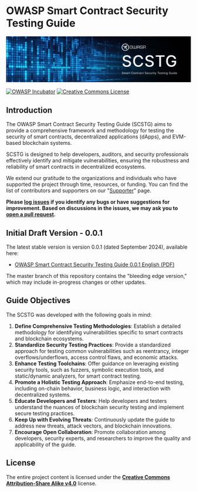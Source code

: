 # OWASP Smart Contract Security Testing Guide

<img src="assets/images/scstg-banner.png" width="700px">

[![OWASP Incubator](https://img.shields.io/badge/owasp-incubator-blue.svg)](https://owasp.org/owasp-scstg)
[![Creative Commons License](https://img.shields.io/badge/License-CC%20BY--SA%204.0-orange.svg)](https://creativecommons.org/licenses/by-sa/4.0/ "CC BY-SA 4.0")

## Introduction

The OWASP Smart Contract Security Testing Guide (SCSTG) aims to provide a comprehensive framework and methodology for testing the security of smart contracts, decentralized applications (dApps), and EVM-based blockchain systems.

SCSTG is designed to help developers, auditors, and security professionals effectively identify and mitigate vulnerabilities, ensuring the robustness and reliability of smart contracts in decentralized ecosystems.

We extend our gratitude to the organizations and individuals who have supported the project through time, resources, or funding. You can find the list of contributors and supporters on our "[Supporter](https://github.com/OWASP/owasp-scstg/blob/main/SUPPORTERS.md)" page.

**Please [log issues](https://github.com/OWASP/owasp-scstg/issues) if you identify any bugs or have suggestions for improvement. Based on discussions in the issues, we may ask you to [open a pull request](https://github.com/OWASP/owasp-scstg/pulls).**

## Initial Draft Version - 0.0.1

The latest stable version is version 0.0.1 (dated September 2024), available here:

* [OWASP Smart Contract Security Testing Guide 0.0.1 English (PDF)](https://github.com/OWASP/owasp-scstg/releases/download/v0.0.1/OWASP_Smart_Contract_Security_Testing_Guide-0.0.1_en.pdf)

The master branch of this repository contains the "bleeding edge version," which may include in-progress changes or other updates.

## Guide Objectives

The SCSTG was developed with the following goals in mind:

1. **Define Comprehensive Testing Methodologies**: Establish a detailed methodology for identifying vulnerabilities specific to smart contracts and blockchain ecosystems.
2. **Standardize Security Testing Practices**: Provide a standardized approach for testing common vulnerabilities such as reentrancy, integer overflows/underflows, access control flaws, and economic attacks.
3. **Enhance Testing Toolchains**: Offer guidance on leveraging existing security tools, such as fuzzers, symbolic execution tools, and static/dynamic analyzers, for smart contract testing.
4. **Promote a Holistic Testing Approach**: Emphasize end-to-end testing, including on-chain behavior, business logic, and interaction with decentralized systems.
5. **Educate Developers and Testers**: Help developers and testers understand the nuances of blockchain security testing and implement secure testing practices.
6. **Keep Up with Evolving Threats**: Continuously update the guide to address new threats, attack vectors, and blockchain innovations.
7. **Encourage Open Collaboration**: Promote collaboration among developers, security experts, and researchers to improve the quality and applicability of the guide.

## License

The entire project content is licensed under the **[Creative Commons Attribution-Share Alike v4.0](LICENSE.md)** license.
